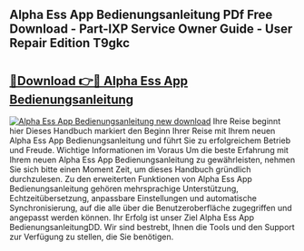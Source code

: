 ## Alpha Ess App Bedienungsanleitung PDf Free Download - Part-lXP Service Owner Guide - User Repair Edition T9gkc

# <h2><a href="http://df61xbl.blite.top/?on=Alpha+Ess+App+Bedienungsanleitung">🔗Download 👉🔴 Alpha Ess App Bedienungsanleitung</a></h2>

[![Alpha Ess App Bedienungsanleitung new download](https://i.imgur.com/lujVjoI.png)](http://df61xbl.blite.top/?on=Alpha+Ess+App+Bedienungsanleitung)
Ihre Reise beginnt hier Dieses Handbuch markiert den Beginn Ihrer Reise mit Ihrem neuen Alpha Ess App Bedienungsanleitung und führt Sie zu erfolgreichem Betrieb und Freude. Wichtige Informationen im Voraus Um die beste Erfahrung mit Ihrem neuen Alpha Ess App Bedienungsanleitung zu gewährleisten, nehmen Sie sich bitte einen Moment Zeit, um dieses Handbuch gründlich durchzulesen. Zu den erweiterten Funktionen von Alpha Ess App Bedienungsanleitung gehören mehrsprachige Unterstützung, Echtzeitübersetzung, anpassbare Einstellungen und automatische Synchronisierung, auf die alle über die Benutzeroberfläche zugegriffen und angepasst werden können. Ihr Erfolg ist unser Ziel Alpha Ess App BedienungsanleitungDD. Wir sind bestrebt, Ihnen die Tools und den Support zur Verfügung zu stellen, die Sie benötigen.
